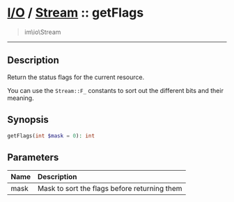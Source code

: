 # [I/O](io.md) / [Stream](io-Stream.md) :: getFlags
 > im\io\Stream
____

## Description
Return the status flags for the current resource.

You can use the `Stream::F_` constants to sort
out the different bits and their meaning.

## Synopsis
```php
getFlags(int $mask = 0): int
```

## Parameters
| Name | Description |
| :--- | :---------- |
| mask | Mask to sort the flags before returning them |
